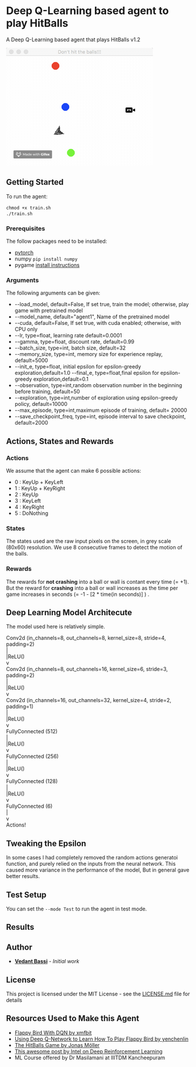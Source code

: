 # Deep Q-Learning based agent to play HitBalls

A Deep Q-Learning based agent that plays HitBalls v1.2

![](play.gif)

## Getting Started

To run the agent:  

```
chmod +x train.sh
./train.sh
```

### Prerequisites

The follow packages need to be installed:

* [pytorch](https://pytorch.org/) 
* numpy `pip install numpy`
* pygame [install instructions](https://cit.dixie.edu/cs/1410/pygame-installation.pdf)


### Arguments

The following arguments can be given:
- --load_model, default=False, If set true, train the model; otherwise, play game with pretrained model
- --model_name, default="agent1", Name of the pretrained model
- --cuda, default=False, If set true, with cuda enabled; otherwise, with CPU only
- --lr, type=float, learning rate default=0.0001
- --gamma, type=float, discount rate, default=0.99
- --batch_size, type=int, batch size, default=32
- --memory_size, type=int, memory size for experience replay, default=5000
- --init_e, type=float, initial epsilon for epsilon-greedy exploration,default=1.0
--final_e, type=float,final epsilon for epsilon-greedy exploration,default=0.1
- --observation, type=int,random observation number in the beginning before training, default=50
- --exploration, type=int,number of exploration using epsilon-greedy policy, default=10000
- --max_episode, type=int,maximum episode of training, default= 20000
- --save_checkpoint_freq, type=int, episode interval to save checkpoint, default=2000



## Actions, States and Rewards

### Actions
We assume that the agent can make 6 possible actions:
* 0 : KeyUp + KeyLeft
* 1 : KeyUp + KeyRight
* 2 : KeyUp
* 3 : KeyLeft
* 4 : KeyRight
* 5 : DoNothing

### States
The states used are the raw input pixels on the screen, in grey scale (80x60) resolution.
We use 8 consecutive frames to detect the motion of the balls.


### Rewards

The rewards for **not crashing** into a ball or wall is contant every time (= +1). 
But the reward for **crashing** into a ball or wall increases as the time per game increases in seconds (= -1 - [2 * time(in seconds)] ) .


## Deep Learning Model Architecute

The model used here is relatively simple.

Conv2d (in_channels=8, out_channels=8, kernel_size=8, stride=4, padding=2)   
  |   
  |ReLU()   
  v   
Conv2d (in_channels=8, out_channels=16, kernel_size=6, stride=3, padding=2)   
  |   
  |ReLU()   
  v   
Conv2d (in_channels=16, out_channels=32, kernel_size=4, stride=2, padding=1)   
  |   
  |ReLU()   
  v   
FullyConnected (512)   
  |   
  |ReLU()   
  v   
FullyConnected (256)   
  |   
  |ReLU()   
  v    
FullyConnected (128)   
  |   
  |ReLU()   
  v   
FullyConnected (6)   
  |   
  v   
Actions!   

## Tweaking the Epsilon

In some cases I had completely removed the random actions generatoi function, and purely relied on the inputs from the neural network.
This caused more variance in the performance of the model, But in general gave better results.


## Test Setup

You can set the `--mode Test` to run the agent in test mode.


## Results



## Author

* **[Vedant Bassi](https://github.com/sharababy)** - *Initial work*

<!-- See also the list of [contributors](https://github.com/your/project/contributors) who participated in this project.
 -->
## License

This project is licensed under the MIT License - see the [LICENSE.md](LICENSE.md) file for details

## Resources Used to Make this Agent

* [Flappy Bird With DQN by xmfbit](https://github.com/yenchenlin/DeepLearningFlappyBird)
* [Using Deep Q-Network to Learn How To Play Flappy Bird
 by yenchenlin](https://github.com/xmfbit/DQN-FlappyBird)
* [The HitBalls Game by Jonas Möller](https://www.pygame.org/project/3633/5723)
* [This awesome post by Intel on Deep Reinforcement Learning ](https://www.intel.ai/demystifying-deep-reinforcement-learning/)
* ML Course offered by Dr Masilamani at IIITDM Kancheepuram
